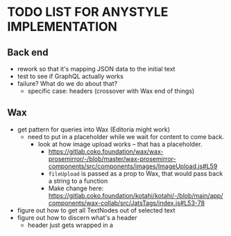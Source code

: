 # TODO LIST FOR ANYSTYLE IMPLEMENTATION

## Back end

 - rework so that it's mapping JSON data to the initial text
 - test to see if GraphQL actually works
 - failure? What do we do about that?
   - specific case: headers (crossover with Wax end of things)
  
## Wax

 - get pattern for queries into Wax (Editoria might work)
   - need to put in a placeholder while we wait for content to come back.
     - look at how image upload works – that has a placeholder.
       - https://gitlab.coko.foundation/wax/wax-prosemirror/-/blob/master/wax-prosemirror-components/src/components/images/ImageUpload.js#L59
       - `fileUpload` is passed as a prop to Wax, that would pass back a string to a function
       - Make change here: https://gitlab.coko.foundation/kotahi/kotahi/-/blob/main/app/components/wax-collab/src/JatsTags/index.js#L53-78
 - figure out how to get all TextNodes out of selected text
 - figure out how to discern what's a header
   - header just gets wrapped in a <title> tag
 - where do we put this functionality? config/JatsTags/index.js seems wrong


## Moving forward

 - make Wax tags for all the new things we've made in this
 - contextual menus in Wax after we've done this
 - convert JATS-flavored HTML to actual JATS in output